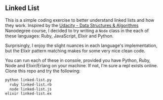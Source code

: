 ## Linked List

This is a simple coding exercise to better understand linked lists and how they work. Inspired by the [Udacity - Data Structures & Algorithms](https://www.udacity.com/course/data-structures-and-algorithms-nanodegree--nd256) Nanodegree course, I decided to try writing a `Node` class in the each of these languages: Ruby, JavaScript, Elixir and Python.

Surprisingly, I enjoy the slight nuances in each language's implementation, but the Elixir pattern matching makes for some very nice clean code.

You can run each of these in console, provided you have Python, Ruby, Node and Elixir/Erlang on your machine. If not, I'm sure a repl exists online. Clone this repo and try the following:

```bash
python linked-list.py
  ruby linked-list.rb
  node linked-list.js
elixir linked-list.ex
```
